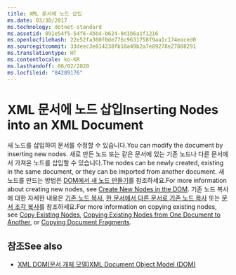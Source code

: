 ```yaml
---
title: XML 문서에 노드 삽입
ms.date: 03/30/2017
ms.technology: dotnet-standard
ms.assetid: 891e54f5-54f6-4bb4-b624-9d1b6a1f1216
ms.openlocfilehash: 22e52fa360f0de776c9631758f9aa1c174eaced0
ms.sourcegitcommit: 33deec3e814238fb18a49b2a7e89278e27888291
ms.translationtype: HT
ms.contentlocale: ko-KR
ms.lasthandoff: 06/02/2020
ms.locfileid: "84289176"
---
```

# <a name="inserting-nodes-into-an-xml-document"></a><span data-ttu-id="afb72-102">XML 문서에 노드 삽입</span><span class="sxs-lookup"><span data-stu-id="afb72-102">Inserting Nodes into an XML Document</span></span>
<span data-ttu-id="afb72-103">새 노드를 삽입하여 문서를 수정할 수 있습니다.</span><span class="sxs-lookup"><span data-stu-id="afb72-103">You can modify the document by inserting new nodes.</span></span> <span data-ttu-id="afb72-104">새로 만든 노드 또는 같은 문서에 있는 기존 노드나 다른 문서에서 가져온 노드를 삽입할 수 있습니다.</span><span class="sxs-lookup"><span data-stu-id="afb72-104">The nodes can be newly created, existing in the same document, or they can be imported from another document.</span></span> <span data-ttu-id="afb72-105">새 노드를 만드는 방법은 [DOM에서 새 노드 만들기](create-new-nodes-in-the-dom.md)를 참조하세요.</span><span class="sxs-lookup"><span data-stu-id="afb72-105">For more information about creating new nodes, see [Create New Nodes in the DOM](create-new-nodes-in-the-dom.md).</span></span> <span data-ttu-id="afb72-106">기존 노드 복사에 대한 자세한 내용은 [기존 노드 복사](copy-existing-nodes.md), [한 문서에서 다른 문서로 기존 노드 복사](copying-existing-nodes-from-one-document-to-another.md) 또는 [문서 조각 복사](copying-document-fragments.md)를 참조하세요.</span><span class="sxs-lookup"><span data-stu-id="afb72-106">For more information on copying existing nodes, see [Copy Existing Nodes](copy-existing-nodes.md), [Copying Existing Nodes from One Document to Another](copying-existing-nodes-from-one-document-to-another.md), or [Copying Document Fragments](copying-document-fragments.md).</span></span>  
  
## <a name="see-also"></a><span data-ttu-id="afb72-107">참조</span><span class="sxs-lookup"><span data-stu-id="afb72-107">See also</span></span>

- [<span data-ttu-id="afb72-108">XML DOM(문서 개체 모델)</span><span class="sxs-lookup"><span data-stu-id="afb72-108">XML Document Object Model (DOM)</span></span>](xml-document-object-model-dom.md)

